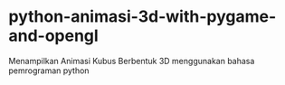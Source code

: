 # python-animasi-3d-with-pygame-and-opengl
Menampilkan Animasi Kubus Berbentuk 3D menggunakan bahasa pemrograman python
